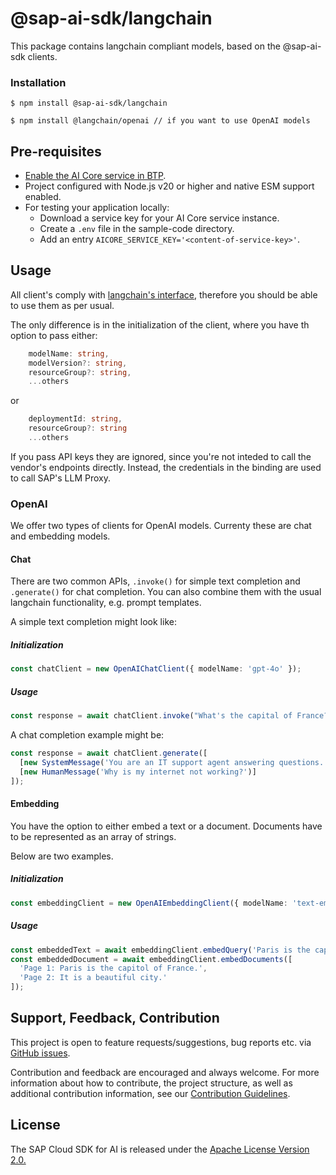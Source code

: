 # @sap-ai-sdk/langchain

This package contains langchain compliant models, based on the @sap-ai-sdk clients.

### Installation

```
$ npm install @sap-ai-sdk/langchain

$ npm install @langchain/openai // if you want to use OpenAI models
```

## Pre-requisites

- [Enable the AI Core service in BTP](https://help.sap.com/docs/sap-ai-core/sap-ai-core-service-guide/initial-setup).
- Project configured with Node.js v20 or higher and native ESM support enabled.
- For testing your application locally:
  - Download a service key for your AI Core service instance.
  - Create a `.env` file in the sample-code directory.
  - Add an entry `AICORE_SERVICE_KEY='<content-of-service-key>'`.

## Usage

All client's comply with [langchain's interface](https://python.langchain.com/v0.2/api_reference/openai/chat_models/langchain_openai.chat_models.azure.AzureChatOpenAI.html#langchain_openai.chat_models.azure.AzureChatOpenAI), therefore you should be able to use them as per usual.

The only difference is in the initialization of the client, where you have th option to pass either:

```ts
    modelName: string,
    modelVersion?: string,
    resourceGroup?: string,
    ...others
```

or

```ts
    deploymentId: string,
    resourceGroup?: string
    ...others
```

If you pass API keys they are ignored, since you're not inteded to call the vendor's endpoints directly.
Instead, the credentials in the binding are used to call SAP's LLM Proxy.

### OpenAI

We offer two types of clients for OpenAI models.
Currenty these are chat and embedding models.

#### Chat

There are two common APIs, `.invoke()` for simple text completion and `.generate()` for chat completion.
You can also combine them with the usual langchain functionality, e.g. prompt templates.

A simple text completion might look like:

##### Initialization
```ts
const chatClient = new OpenAIChatClient({ modelName: 'gpt-4o' });
```

##### Usage
```ts
const response = await chatClient.invoke("What's the capital of France?'");
```

A chat completion example might be:

```ts
const response = await chatClient.generate([
  [new SystemMessage('You are an IT support agent answering questions.')],
  [new HumanMessage('Why is my internet not working?')]
]);
```

#### Embedding

You have the option to either embed a text or a document.
Documents have to be represented as an array of strings.

Below are two examples.

##### Initialization
```ts
const embeddingClient = new OpenAIEmbeddingClient({ modelName: 'text-embedding-ada-002' });
```

##### Usage
```ts
const embeddedText = await embeddingClient.embedQuery('Paris is the capitol of France.');
const embeddedDocument = await embeddingClient.embedDocuments([
  'Page 1: Paris is the capitol of France.',
  'Page 2: It is a beautiful city.'
]);
```

## Support, Feedback, Contribution

This project is open to feature requests/suggestions, bug reports etc. via [GitHub issues](https://github.com/SAP/ai-sdk-js/issues).

Contribution and feedback are encouraged and always welcome. For more information about how to contribute, the project structure, as well as additional contribution information, see our [Contribution Guidelines](https://github.com/SAP/ai-sdk-js/blob/main/CONTRIBUTING.md).

## License

The SAP Cloud SDK for AI is released under the [Apache License Version 2.0.](http://www.apache.org/licenses/)
